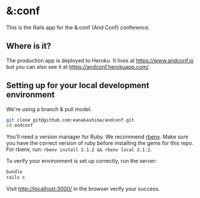 # &:conf

This is the Rails app for the &:conf (And Conf) conference. 

## Where is it?

The production app is deployed to Heroku. It lives at https://www.andconf.io
but you can also see it at https://andconf.herokuapp.com/.

## Setting up for your local development environment

We're using a branch & pull model.
```sh
git clone git@github.com:eanakashima/andconf.git
cd andconf
```

You'll need a version manager for Ruby. We recommend [rbenv](https://github.com/sstephenson/rbenv).
Make sure you have the correct version of ruby before installing the gems for this repo.
For rbenv, run: `rbenv install 2.1.2 && rbenv local 2.1.2`.

To verify your environment is set up correctly, run the server:
```sh
bundle
rails s
```
Visit [http://localhost:3000/](http://localhost:3000/) in the browser verify your success.
